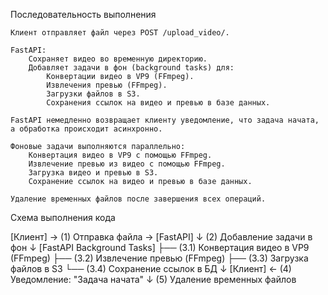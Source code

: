 Последовательность выполнения

    Клиент отправляет файл через POST /upload_video/.

    FastAPI:
        Сохраняет видео во временную директорию.
        Добавляет задачи в фон (background tasks) для:
            Конвертации видео в VP9 (FFmpeg).
            Извлечения превью (FFmpeg).
            Загрузки файлов в S3.
            Сохранения ссылок на видео и превью в базе данных.

    FastAPI немедленно возвращает клиенту уведомление, что задача начата, а обработка происходит асинхронно.

    Фоновые задачи выполняются параллельно:
        Конвертация видео в VP9 с помощью FFmpeg.
        Извлечение превью из видео с помощью FFmpeg.
        Загрузка видео и превью в S3.
        Сохранение ссылок на видео и превью в базе данных.

    Удаление временных файлов после завершения всех операций.

Схема выполнения кода

[Клиент] -> (1) Отправка файла -> [FastAPI]
↓
(2) Добавление задачи в фон
↓
[FastAPI Background Tasks]
├── (3.1) Конвертация видео в VP9 (FFmpeg)
├── (3.2) Извлечение превью (FFmpeg)
├── (3.3) Загрузка файлов в S3
└── (3.4) Сохранение ссылок в БД
↓
[Клиент] <- (4) Уведомление: "Задача начата"
↓
(5) Удаление временных файлов


